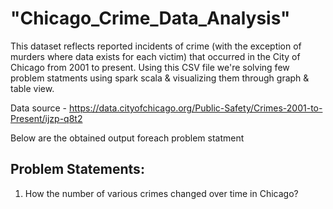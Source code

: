 # "Chicago_Crime_Data_Analysis" 

This dataset reflects reported incidents of crime (with the exception of murders where data exists for each victim) that occurred in the City of Chicago from 2001 to present. Using this CSV file we're solving few problem statments using spark scala & visualizing them through graph & table view.

Data source - https://data.cityofchicago.org/Public-Safety/Crimes-2001-to-Present/ijzp-q8t2

Below are the obtained output foreach problem statment
## Problem Statements:
   1.  How the number of various crimes changed over time in Chicago?
